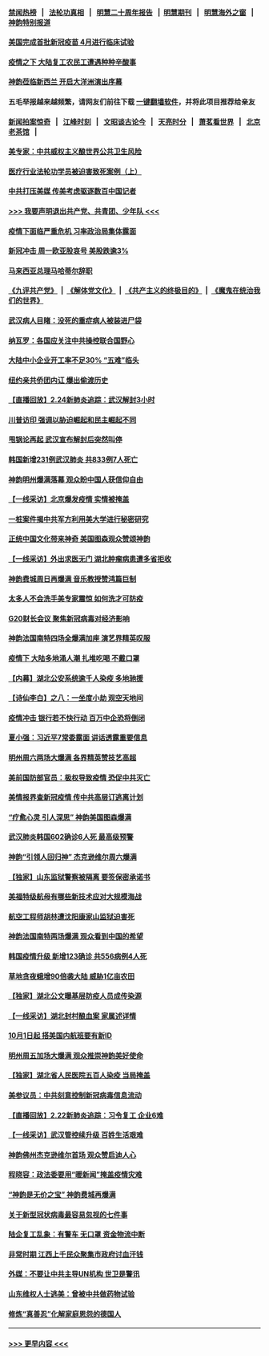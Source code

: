 #### [禁闻热榜](热点新闻.md?=0)  &nbsp;&nbsp;|&nbsp;&nbsp; [法轮功真相](https://github.com/gfw-breaker/truth/blob/master/README.md?=0) &nbsp;&nbsp;|&nbsp;&nbsp; [明慧二十周年报告](https://github.com/gfw-breaker/mh-reports/blob/master/README.md?=0) &nbsp;&nbsp;|&nbsp;&nbsp;[明慧期刊](https://github.com/gfw-breaker/mh-qikan) &nbsp;&nbsp;|&nbsp;&nbsp; [明慧海外之窗](https://github.com/gfw-breaker/mh-news/blob/master/README.md?=0) &nbsp;&nbsp;|&nbsp;&nbsp; [神韵特别报道](https://github.com/gfw-breaker/mh-news/blob/master/shenyun.md?=0)
#### [美国完成首批新冠疫苗 4月进行临床试验](../pages/nf4514/n11893526.md?t=02251531) 
#### [疫情之下 大陆复工农民工遭遇种种辛酸事](../pages/nf4514/n11893150.md?t=02251531) 
#### [神韵莅临新西兰 开启大洋洲演出序幕](../pages/nf4514/n11893497.md?t=02251531) 
#### 五毛举报越来越频繁，请网友们前往下载 [一键翻墙软件](https://github.com/gfw-breaker/ssr-accounts)，并将此项目推荐给亲友
#### [新闻拍案惊奇](https://github.com/gfw-breaker/banned-news/blob/master/pages/link4.md) &nbsp;&nbsp;|&nbsp;&nbsp; [江峰时刻](https://github.com/gfw-breaker/banned-news/blob/master/pages/link4.md) &nbsp;&nbsp;|&nbsp;&nbsp; [文昭谈古论今](https://github.com/gfw-breaker/banned-news/blob/master/pages/link4.md) &nbsp;&nbsp;|&nbsp;&nbsp; [天亮时分](https://github.com/gfw-breaker/banned-news/blob/master/pages/link4.md) &nbsp;&nbsp;|&nbsp;&nbsp; [萧茗看世界](https://github.com/gfw-breaker/banned-news/blob/master/pages/link4.md) &nbsp;&nbsp;|&nbsp;&nbsp; [北京老茶馆](https://github.com/gfw-breaker/banned-news/blob/master/pages/link4.md) &nbsp;&nbsp;|&nbsp;&nbsp; 
#### [美专家：中共威权主义酿世界公共卫生风险](../pages/nf4514/n11893474.md?t=02251531) 
#### [医疗行业法轮功学员被迫害致死案例（上）](../pages/nf4514/n11883051.md?t=02251531) 
#### [中共打压美媒 传美考虑驱逐数百中国记者](../pages/nf4514/n11893178.md?t=02251531) 
#### [>>> 我要声明退出共产党、共青团、少年队 <<<](https://github.com/begood0513/goodnews/blob/master/quit/letter.md) 
#### [疫情下面临严重危机  习率政治局集体露面](../pages/nf4514/n11893305.md?t=02251531) 
#### [新冠冲击 周一欧亚股哀号 美股跌逾3%](../pages/nf4514/n11892648.md?t=02251531) 
#### [马来西亚总理马哈蒂尔辞职](../pages/nf4514/n11892792.md?t=02251531) 
#### [《九评共产党》](https://github.com/begood0513/9ping.md/blob/master/README.md) &nbsp;|&nbsp; [《解体党文化》](../../../../jtdwh.md/blob/master/README.md)  &nbsp;|&nbsp; [《共产主义的终极目的》](../../../../gczydzjmd.md/blob/master/README.md) &nbsp;|&nbsp; [《魔鬼在统治我们的世界》](../../../../mgztzwmdsj.md/blob/master/README.md) 
#### [武汉病人目睹：没死的重症病人被装进尸袋](../pages/nf4514/n11892728.md?t=02251531) 
#### [纳瓦罗：各国应关注中共操控联合国野心](../pages/nf4514/n11892856.md?t=02251531) 
#### [大陆中小企业开工率不足30% “五难”临头](../pages/nf4514/n11892702.md?t=02251531) 
#### [纽约亲共侨团内讧 爆出偷渡历史](../pages/nf4514/n11891235.md?t=02251531) 
#### [【直播回放】2.24新肺炎追踪：武汉解封3小时](../pages/nf4514/n11892242.md?t=02251531) 
#### [川普访印 强调以胁迫崛起和民主崛起不同](../pages/nf4514/n11891855.md?t=02251531) 
#### [甩锅论再起 武汉宣布解封后突然叫停](../pages/nf4514/n11891989.md?t=02251531) 
#### [韩国新增231例武汉肺炎 共833例7人死亡](../pages/nf4514/n11891919.md?t=02251531) 
#### [神韵明州爆满落幕 观众盼中国人获信仰自由](../pages/nf4514/n11891826.md?t=02251531) 
#### [【一线采访】北京爆发疫情 实情被掩盖](../pages/nf4514/n11891627.md?t=02251531) 
#### [一桩案件揭中共军方利用美大学进行秘密研究](../pages/nf4514/n11891206.md?t=02251531) 
#### [正统中国文化带来神奇 美国图森观众赞颂神韵](../pages/nf4514/n11891434.md?t=02251531) 
#### [【一线采访】外出求医无门 湖北肿瘤病患遭多省拒收](../pages/nf4514/n11891119.md?t=02251531) 
#### [神韵费城周日再爆满 音乐教授赞鸿篇巨制](../pages/nf4514/n11890995.md?t=02251531) 
#### [太多人不会洗手美专家震惊 如何洗才可防疫](../pages/nf4514/n11875866.md?t=02251531) 
#### [G20财长会议 聚焦新冠病毒对经济影响](../pages/nf4514/n11890400.md?t=02251531) 
#### [神韵法国南特四场全爆满加座 演艺界精英叹服](../pages/nf4514/n11890586.md?t=02251531) 
#### [疫情下 大陆多地涌人潮 扎堆吃喝 不戴口罩](../pages/nf4514/n11890199.md?t=02251531) 
#### [【内幕】湖北公安系统逾千人染疫 多地驰援](../pages/nf4514/n11888526.md?t=02251531) 
#### [【诗仙李白】之八：一坐度小劫 观空天地间](../pages/nf4514/n11880859.md?t=02251531) 
#### [疫情冲击 银行若不快行动 百万中企恐将倒闭](../pages/nf4514/n11890255.md?t=02251531) 
#### [夏小强：习近平7常委露面 讲话透露重要信息](../pages/nf4514/n11890133.md?t=02251531) 
#### [明州周六两场大爆满 各界精英赞技艺高超](../pages/nf4514/n11890029.md?t=02251531) 
#### [美前国防部官员：极权导致疫情 恐促中共灭亡](../pages/nf4514/n11889092.md?t=02251531) 
#### [美情报界查新冠疫情 传中共高层订逃离计划](../pages/nf4514/n11888161.md?t=02251531) 
#### [“疗愈心灵 引人深思” 神韵美国图森爆满](../pages/nf4514/n11889889.md?t=02251531) 
#### [武汉肺炎韩国602确诊6人死 最高级预警](../pages/nf4514/n11889715.md?t=02251531) 
#### [神韵“引领人回归神” 杰克逊维尔周六爆满](../pages/nf4514/n11889630.md?t=02251531) 
#### [【独家】山东监狱警察被隔离 要签保密承诺书](../pages/nf4514/n11889454.md?t=02251531) 
#### [美福特级航母有哪些新技术应对大规模海战](../pages/nf4514/n11882087.md?t=02251531) 
#### [航空工程师胡林遭沈阳康家山监狱迫害死](../pages/nf4514/n11888407.md?t=02251531) 
#### [神韵法国南特两场爆满 观众看到中国的希望](../pages/nf4514/n11888918.md?t=02251531) 
#### [韩国疫情升级 新增123确诊 共556病例4人死](../pages/nf4514/n11888882.md?t=02251531) 
#### [草地贪夜蛾增90倍袭大陆 威胁1亿亩农田](../pages/nf4514/n11888493.md?t=02251531) 
#### [【独家】湖北公文曝基层防疫人员成传染源](../pages/nf4514/n11887125.md?t=02251531) 
#### [【一线采访】湖北封村酿血案 家属述详情](../pages/nf4514/n11888368.md?t=02251531) 
#### [10月1日起 搭美国内航班要有新ID](../pages/nf4514/n11888243.md?t=02251531) 
#### [明州周五加场大爆满 观众推崇神韵美好使命](../pages/nf4514/n11888062.md?t=02251531) 
#### [【独家】湖北省人民医院五百人染疫 当局掩盖](../pages/nf4514/n11888080.md?t=02251531) 
#### [美参议员：中共刻意控制新冠病毒信息流动](../pages/nf4514/n11887949.md?t=02251531) 
#### [【直播回放】2.22新肺炎追踪：习令复工 企业6难](../pages/nf4514/n11887888.md?t=02251531) 
#### [【一线采访】武汉管控续升级 百姓生活艰难](../pages/nf4514/n11886970.md?t=02251531) 
#### [神韵佛州杰克逊维尔首场 观众赞启迪人心](../pages/nf4514/n11887811.md?t=02251531) 
#### [程晓容：政法委要用“暖新闻”掩盖疫情灾难](../pages/nf4514/n11887567.md?t=02251531) 
#### [“神韵是无价之宝” 神韵费城再爆满](../pages/nf4514/n11887726.md?t=02251531) 
#### [关于新型冠状病毒最容易忽视的七件事](../pages/nf4514/n11886753.md?t=02251531) 
#### [陆企复工乱象：有警车 无口罩 资金物流中断](../pages/nf4514/n11886914.md?t=02251531) 
#### [非常时期 江西上千民众聚集市政府讨血汗钱](../pages/nf4514/n11886708.md?t=02251531) 
#### [外媒：不要让中共主导UN机构 世卫是警讯](../pages/nf4514/n11886401.md?t=02251531) 
#### [山东维权人士逃美：曾被中共做药物试验](../pages/nf4514/n11884557.md?t=02251531) 
#### [修炼“真善忍”化解家庭恩怨的德国人](../pages/nf4514/n11886559.md?t=02251531) 

----
#### [ >>> 更早内容 <<< ](../indexes/nf4514-earlier.md)
